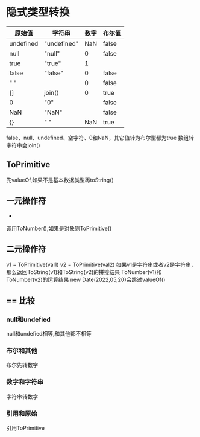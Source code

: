 # 隐式类型转换
| 原始值       | 字符串          | 数字      | 布尔值    |
| ------      | --------        | ------   | --------  |
| undefined   | "undefined"     | NaN      | false     |
| null        |  "null"         | 0        | false     |
| true        |  "true"         | 1        |           |
| false       |  "false"        | 0        | false     |
| " "         |                 | 0        | false     |
| []          |  join()         | 0        | true      |
| 0           |  "0"            |          | false     |
| NaN         |  "NaN"          |          | false     |
| {}          |  " "            | NaN      | true      |   
false、null、undefined、空字符、0和NaN，其它值转为布尔型都为true
数组转字符串会join()
## ToPrimitive
先valueOf,如果不是基本数据类型再toString()
## 一元操作符
+
调用ToNumber(),如果是对象则ToPrimitive()
## 二元操作符
v1 = ToPrimitive(val1)
v2 = ToPrimitive(val2)
如果v1是字符串或者v2是字符串，那么返回ToString(v1)和ToString(v2)的拼接结果
ToNumber(v1)和ToNumber(v2)的运算结果
new Date(2022,05,20)会跳过valueOf()
## == 比较
### null和undefied
null和undefied相等,和其他都不相等
### 布尔和其他
布尔先转数字
### 数字和字符串
字符串转数字
### 引用和原始
引用ToPrimitive